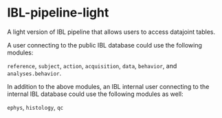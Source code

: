 # IBL-pipeline-light
A light version of IBL pipeline that allows users to access datajoint tables.

A user connecting to the public IBL database could use the following modules:

`reference`, `subject`, `action`, `acquisition`, `data`, `behavior`, and `analyses.behavior`.

In addition to the above modules, an IBL internal user connecting to the internal IBL database could use the following modules as well:

`ephys`, `histology`, `qc`

